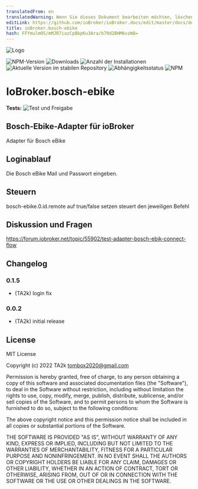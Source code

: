 ```yaml
---
translatedFrom: en
translatedWarning: Wenn Sie dieses Dokument bearbeiten möchten, löschen Sie bitte das Feld "translationsFrom". Andernfalls wird dieses Dokument automatisch erneut übersetzt
editLink: https://github.com/ioBroker/ioBroker.docs/edit/master/docs/de/adapterref/iobroker.bosch-ebike/README.md
title: ioBroker.bosch-ebike
hash: FFYmulm05/mMJR7iazCpBbpKu3Ara/b79d2BHM6vzW8=
---
```

![Logo](../../../en/adapterref/iobroker.bosch-ebike/admin/bosch-ebike.png)

![NPM-Version](https://img.shields.io/npm/v/iobroker.bosch-ebike.svg)
![Downloads](https://img.shields.io/npm/dm/iobroker.bosch-ebike.svg)
![Anzahl der Installationen](https://iobroker.live/badges/bosch-ebike-installed.svg)
![Aktuelle Version im stabilen Repository](https://iobroker.live/badges/bosch-ebike-stable.svg)
![Abhängigkeitsstatus](https://img.shields.io/david/TA2k/iobroker.bosch-ebike.svg)
![NPM](https://nodei.co/npm/iobroker.bosch-ebike.png?downloads=true)

# IoBroker.bosch-ebike
**Tests:** ![Test und Freigabe](https://github.com/TA2k/ioBroker.bosch-ebike/workflows/Test%20and%20Release/badge.svg)

## Bosch-Ebike-Adapter für ioBroker
Adapter für Bosch eBike

## Loginablauf
Die Bosch eBike Mail und Passwort eingeben.

## Steuern
bosch-ebike.0.id.remote auf true/false setzen steuert den jeweiligen Befehl

## Diskussion und Fragen
<https://forum.iobroker.net/topic/55902/test-adapter-bosch-ebik-connect-flow>

## Changelog

### 0.1.5

- (TA2k) login fix

### 0.0.2

- (TA2k) initial release

## License

MIT License

Copyright (c) 2022 TA2k <tombox2020@gmail.com>

Permission is hereby granted, free of charge, to any person obtaining a copy
of this software and associated documentation files (the "Software"), to deal
in the Software without restriction, including without limitation the rights
to use, copy, modify, merge, publish, distribute, sublicense, and/or sell
copies of the Software, and to permit persons to whom the Software is
furnished to do so, subject to the following conditions:

The above copyright notice and this permission notice shall be included in all
copies or substantial portions of the Software.

THE SOFTWARE IS PROVIDED "AS IS", WITHOUT WARRANTY OF ANY KIND, EXPRESS OR
IMPLIED, INCLUDING BUT NOT LIMITED TO THE WARRANTIES OF MERCHANTABILITY,
FITNESS FOR A PARTICULAR PURPOSE AND NONINFRINGEMENT. IN NO EVENT SHALL THE
AUTHORS OR COPYRIGHT HOLDERS BE LIABLE FOR ANY CLAIM, DAMAGES OR OTHER
LIABILITY, WHETHER IN AN ACTION OF CONTRACT, TORT OR OTHERWISE, ARISING FROM,
OUT OF OR IN CONNECTION WITH THE SOFTWARE OR THE USE OR OTHER DEALINGS IN THE
SOFTWARE.